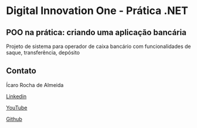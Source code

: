 # Digital Innovation One - Prática .NET

## POO na prática: criando uma aplicação bancária

Projeto de sistema para operador de caixa bancário com funcionalidades de saque, transferência, depósito



## Contato

Ícaro Rocha de Almeida

[Linkedin](https://www.linkedin.com/in/ícaro-rocha-de-almeida/)

[YouTube](https://www.youtube.com/channel/UCTpkO-L3pK4nCA52ro8T0BA)

[Github](https://github.com/icaro-almeida)
